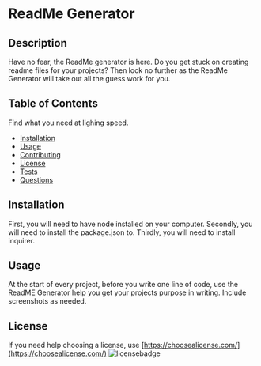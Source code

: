 # ReadMe Generator


## Description
Have no fear, the ReadMe generator is here. Do you get stuck on creating readme files for your projects? Then look no further as the ReadMe Generator will take out all the guess work for you. 

## Table of Contents 

Find what you need at lighing speed.

* [Installation](#installation)
* [Usage](#usage)
* [Contributing](#contributing)
* [License](#license)
* [Tests](#tests)
* [Questions](#questions)

## Installation

First, you will need to have node installed on your computer. Secondly, you will need to install the package.json to. Thirdly, you will need to install inquirer. 

## Usage 

At the start of every project, before you write one line of code, use the ReadME Generator help you get your projects purpose in writing. Include screenshots as needed. 

## License

 If you need help choosing a license, use [https://choosealicense.com/](https://choosealicense.com/)
![licensebadge](https://img.shields.io/badge/license-BSD3-brightgreen)


  
  
